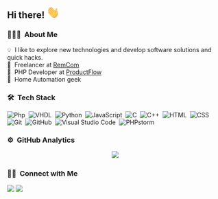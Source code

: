 <div>
<h2>Hi there! <img src="https://github.com/ABSphreak/ABSphreak/blob/master/gifs/Hi.gif" width="30px"></h2>
</div>

### 👨🏻‍💻 &nbsp;About Me

💡 &nbsp;I like to explore new technologies and develop software solutions and quick hacks.\
👷 &nbsp;Freelancer at [RemCom](https://www.remcom.dev)\
👷 &nbsp;PHP Developer at [ProductFlow](https://www.productflow.com)\
🏡 &nbsp;Home Automation geek

### 🛠 &nbsp;Tech Stack

![Php](https://img.shields.io/badge/PHP-777BB4?style=for-the-badge&logo=php&logoColor=white)&nbsp;
![VHDL](https://img.shields.io/badge/VHDL-667881?style=for-the-badge&logoColor=white)&nbsp;
![Python](https://img.shields.io/badge/Python-3776AB?style=for-the-badge&logo=python&logoColor=white)&nbsp;
![JavaScript](https://img.shields.io/badge/JavaScript-F7DF1E?style=for-the-badge&logo=javascript&logoColor=black)&nbsp;
![C](https://img.shields.io/badge/C-00599C?style=for-the-badge&logo=c&logoColor=white)&nbsp;
![C++](https://img.shields.io/badge/C%2B%2B-00599C?style=for-the-badge&logo=c%2B%2B&logoColor=white)&nbsp;
![HTML](https://img.shields.io/badge/HTML5-E34F26?style=for-the-badge&logo=html5&logoColor=white)&nbsp;
![CSS](https://img.shields.io/badge/CSS3-1572B6?style=for-the-badge&logo=css3&logoColor=white)&nbsp;
![Git](https://img.shields.io/badge/Git-F05032?style=for-the-badge&logo=git&logoColor=white)&nbsp;
![GitHub](https://img.shields.io/badge/GitHub-100000?style=for-the-badge&logo=github&logoColor=white)&nbsp;
![Visual Studio Code](https://img.shields.io/badge/Visual_Studio_Code-0078D4?style=for-the-badge&logo=visual%20studio%20code&logoColor=white)&nbsp;
![PHPstorm](https://img.shields.io/badge/phpstorm-143?style=for-the-badge&logo=phpstorm&logoColor=black&color=black&labelColor=darkorchid)&nbsp;

### ⚙️ &nbsp;GitHub Analytics

<p align="center">
<a href="https://github.com/remcom">
  <img height="180em" src="https://github-readme-stats-eight-theta.vercel.app/api?username=remcom&show_icons=true&theme=algolia&include_all_commits=true&count_private=true"/>
</a>
</p>

### 🤝🏻 &nbsp;Connect with Me

<p>
<a href="https://www.remcom.dev"><img src="https://img.shields.io/badge/-remcom.dev-3423A6?style=flat&logo=Google-Chrome&logoColor=white"/></a>
<a href="https://linkedin.com/in/remcovessen"><img src="https://img.shields.io/badge/-Remco-0077B5?style=flat&logo=Linkedin&logoColor=white"/></a>
</p>
